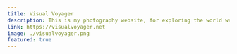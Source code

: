 ```yaml
---
title: Visual Voyager
description: This is my photography website, for exploring the world we live in, as seen through our unique perspectives and experiences.
link: https://visualvoyager.net
image: ./visualvoyager.png
featured: true
---
```

